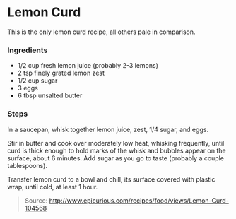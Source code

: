 Lemon Curd
==========
This is the only lemon curd recipe, all others pale in comparison.

### Ingredients
- 1/2 cup fresh lemon juice (probably 2-3 lemons)
- 2 tsp finely grated lemon zest
- 1/2 cup sugar
- 3 eggs
- 6 tbsp unsalted butter

### Steps
In a saucepan, whisk together lemon juice, zest, 1/4 sugar, and eggs.

Stir in butter and cook over moderately low heat, whisking frequently, until curd is thick enough to hold marks of the whisk and bubbles appear on the surface, about 6 minutes. Add sugar as you go to taste (probably a couple tablespoons).

Transfer lemon curd to a bowl and chill, its surface covered with plastic wrap, until cold, at least 1 hour.

> Source: http://www.epicurious.com/recipes/food/views/Lemon-Curd-104568
